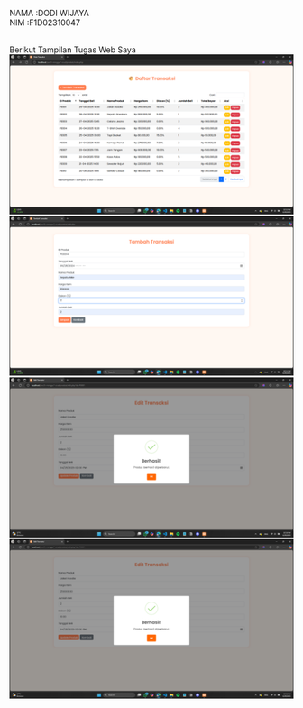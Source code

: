 NAMA  :DODI WIJAYA <br>
NIM    :F1D02310047

<br>Berikut Tampilan Tugas Web Saya
<br>
![Image](https://github.com/unproduktif/pw25-minggu7-crud/blob/dccbcd4a72770574215c884511d80700b75081e7/tampilan_web/Screenshot%20(210).png)
<br>
![Image](https://github.com/unproduktif/pw25-minggu7-crud/blob/dccbcd4a72770574215c884511d80700b75081e7/tampilan_web/Screenshot%20(211).png)
<br>
![Image](https://github.com/unproduktif/pw25-minggu7-crud/blob/dccbcd4a72770574215c884511d80700b75081e7/tampilan_web/Screenshot%20(212).png)
<br>
![Image](https://github.com/unproduktif/pw25-minggu7-crud/blob/dccbcd4a72770574215c884511d80700b75081e7/tampilan_web/Screenshot%20(212).png)

